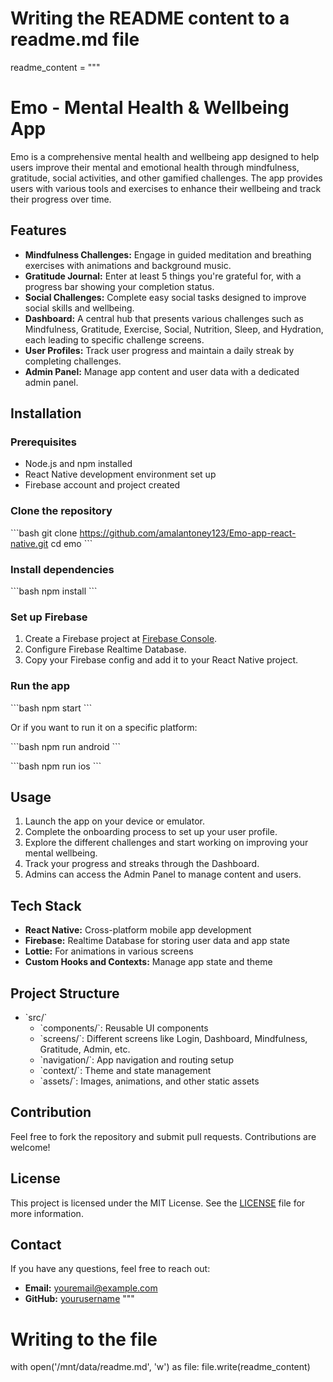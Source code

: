 # Writing the README content to a readme.md file
readme_content = """
# Emo - Mental Health & Wellbeing App

Emo is a comprehensive mental health and wellbeing app designed to help users improve their mental and emotional health through mindfulness, gratitude, social activities, and other gamified challenges. The app provides users with various tools and exercises to enhance their wellbeing and track their progress over time.

## Features

- **Mindfulness Challenges:** Engage in guided meditation and breathing exercises with animations and background music.
- **Gratitude Journal:** Enter at least 5 things you're grateful for, with a progress bar showing your completion status.
- **Social Challenges:** Complete easy social tasks designed to improve social skills and wellbeing.
- **Dashboard:** A central hub that presents various challenges such as Mindfulness, Gratitude, Exercise, Social, Nutrition, Sleep, and Hydration, each leading to specific challenge screens.
- **User Profiles:** Track user progress and maintain a daily streak by completing challenges.
- **Admin Panel:** Manage app content and user data with a dedicated admin panel.

## Installation

### Prerequisites

- Node.js and npm installed
- React Native development environment set up
- Firebase account and project created

### Clone the repository

\`\`\`bash
git clone https://github.com/amalantoney123/Emo-app-react-native.git
cd emo
\`\`\`

### Install dependencies

\`\`\`bash
npm install
\`\`\`

### Set up Firebase

1. Create a Firebase project at [Firebase Console](https://console.firebase.google.com/).
2. Configure Firebase Realtime Database.
3. Copy your Firebase config and add it to your React Native project.

### Run the app

\`\`\`bash
npm start
\`\`\`

Or if you want to run it on a specific platform:

\`\`\`bash
npm run android
\`\`\`

\`\`\`bash
npm run ios
\`\`\`

## Usage

1. Launch the app on your device or emulator.
2. Complete the onboarding process to set up your user profile.
3. Explore the different challenges and start working on improving your mental wellbeing.
4. Track your progress and streaks through the Dashboard.
5. Admins can access the Admin Panel to manage content and users.

## Tech Stack

- **React Native:** Cross-platform mobile app development
- **Firebase:** Realtime Database for storing user data and app state
- **Lottie:** For animations in various screens
- **Custom Hooks and Contexts:** Manage app state and theme

## Project Structure

- \`src/\`
  - \`components/\`: Reusable UI components
  - \`screens/\`: Different screens like Login, Dashboard, Mindfulness, Gratitude, Admin, etc.
  - \`navigation/\`: App navigation and routing setup
  - \`context/\`: Theme and state management
  - \`assets/\`: Images, animations, and other static assets

## Contribution

Feel free to fork the repository and submit pull requests. Contributions are welcome!

## License

This project is licensed under the MIT License. See the [LICENSE](LICENSE) file for more information.

## Contact

If you have any questions, feel free to reach out:

- **Email:** youremail@example.com
- **GitHub:** [yourusername](https://github.com/amalantoney123)
"""

# Writing to the file
with open('/mnt/data/readme.md', 'w') as file:
    file.write(readme_content)
